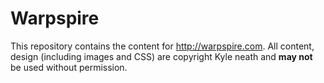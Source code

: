 # Warpspire

This repository contains the content for <http://warpspire.com>. All content,
design (including images and CSS) are copyright Kyle neath and **may not**
be used without permission.